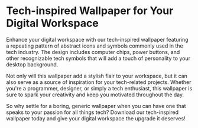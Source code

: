 <!--
Write me markdown content of website with wallpaper:

"A wallpaper with a repeating pattern of abstract icons and symbols commonly used in the tech industry, such as computer chips and power buttons."

The header of the page should not be copy of the text but rather a real content of the website which is using this wallpaper.
-->

<!--font:Poppins-->

# Tech-inspired Wallpaper for Your Digital Workspace

Enhance your digital workspace with our tech-inspired wallpaper featuring a repeating pattern of abstract icons and symbols commonly used in the tech industry. The design includes computer chips, power buttons, and other recognizable tech symbols that will add a touch of personality to your desktop background.

Not only will this wallpaper add a stylish flair to your workspace, but it can also serve as a source of inspiration for your tech-related projects. Whether you're a programmer, designer, or simply a tech enthusiast, this wallpaper is sure to spark your creativity and keep you motivated throughout the day.

So why settle for a boring, generic wallpaper when you can have one that speaks to your passion for all things tech? Download our tech-inspired wallpaper today and give your digital workspace the upgrade it deserves!
